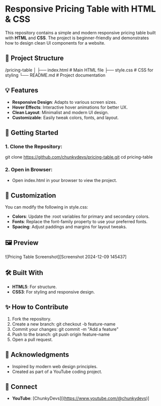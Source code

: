 # Responsive Pricing Table with HTML & CSS

This repository contains a simple and modern responsive pricing table built with **HTML** and **CSS**. The project is beginner-friendly and demonstrates how to design clean UI components for a website.

## 📂 Project Structure
/pricing-table
│
├── index.html        # Main HTML file
├── style.css         # CSS for styling
└── README.md         # Project documentation

## 💡 Features
- **Responsive Design**: Adapts to various screen sizes.
- **Hover Effects**: Interactive hover animations for better UX.
- **Clean Layout**: Minimalist and modern UI design.
- **Customizable**: Easily tweak colors, fonts, and layout.

## 🚀 Getting Started

### 1. Clone the Repository:
git clone https://github.com/chunkydevs/pricing-table.git
cd pricing-table

### 2. Open in Browser:
- Open index.html in your browser to view the project.

## 🎨 Customization
You can modify the following in style.css:
- **Colors**: Update the :root variables for primary and secondary colors.
- **Fonts**: Replace the font-family property to use your preferred fonts.
- **Spacing**: Adjust paddings and margins for layout tweaks.

## 🖼️ Preview
![Pricing Table Screenshot][Screenshot 2024-12-09 145437]

## 🛠️ Built With
- **HTML5**: For structure.
- **CSS3**: For styling and responsive design.

## ✨ How to Contribute
1. Fork the repository.
2. Create a new branch:
   git checkout -b feature-name
3. Commit your changes:
   git commit -m "Add a feature"
4. Push to the branch:
   git push origin feature-name
5. Open a pull request.

## 🙌 Acknowledgments
- Inspired by modern web design principles.
- Created as part of a YouTube coding project.

## 🔗 Connect
- **YouTube**: [ChunkyDevs][(https://www.youtube.com/@chunkydevs)]
